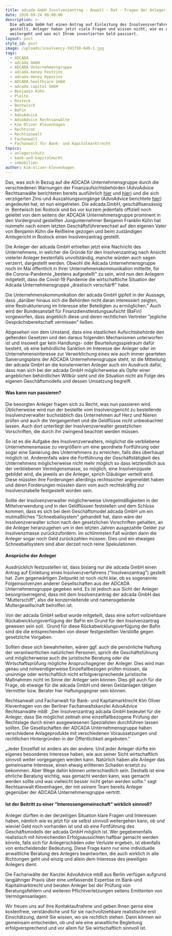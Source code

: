 ```yaml
---
title: adcada GmbH Insolvenzantrag - Anwalt - Rat - Fragen der Anleger
date: 2020-09-24 00:00:00
description: >-
  Die adcada GmbH hat einen Antrag auf Einleitung des Insolvenzverfahrens
  gestellt. Anleger haben jetzt viele Fragen und wissen nicht, wie es nun
  weitergeht und was mit Ihrem investierten Geld passiert.
layout: post
style_id: post
image: /uploads/insolvency-593750-640-1.jpg
tags:
  - ADCADA
  - adcada GmbH
  - ADCADA Unternehmensgruppe
  - adcada.money Festzins
  - adcada.money Hypozins
  - ADCADA.healthcare GmbH
  - adcada.capital GmbH
  - Benjamin Kühn
  - Pleite
  - Rostock
  - Bentwisch
  - BaFin
  - AdovAdvice
  - AdvoAdvice Rechtsanwälte
  - Kim Oliver Klevenhagen
  - Rechtsrat
  - Rechtsanwalt
  - Fachanwalt
  - Fachanwalt für Bank- und Kapitalmarktrecht
topics:
  - anlegerschutz
  - bank-und-kapitalmarkt
  - immobilien
author: kim-oliver-klevenhagen
---
```


Das, was sich in Bezug auf die ADCADA Unternehmensgruppe durch die verschiedenen Warnungen der Finanzaufsichtsbehörden (AdvoAdvice Rechtsanwälte berichteten bereits ausführlich [hier](https://advoadvice.de/blog/adcada-unternehmensgruppe-erneute-bafin-meldung-k%C3%B6nnte-anleger-beunruhigen/)&nbsp;und [hier](https://advoadvice.de/blog/adcada-healthcare-anleihe-2020-investorenwarnung-von-finanzmarktaufsicht-in-%C3%B6sterreich-ver%C3%B6ffentlicht/)) und die sich verzögerten Zins-und Auszahlungsvorgänge (AdvoAdvice berichtete [hier](https://advoadvice.de/blog/adcada-anleger-rat-vom-anwalt-was-tun-wenn-auszahlungen-ausbleiben/)) angedeutet hat, ist nun eingetreten. Die adcada.GmbH, geschäftsansässig in &nbsp;Bentwisch bei Rostock und bis vor kurzem jedenfalls offiziell noch geleitet von dem seitens der ADCADA Unternehmensgruppe prominent in den Vordergrund gestellten Jungunternehmer Benjamin Franklin Kühn hat nunmehr nach einem letzten Geschäftsführerwechsel auf den eigenen Vater von Benjamin Kühn die Rei&szlig;leine gezogen und beim zuständigen Amtsgericht in Rostock einen Insolvenzantrag gestellt.

Die Anleger der adcada GmbH erhielten jetzt eine Nachricht des Unternehmens, in welcher die Gründe für den Insolvenzantrag nach Ansicht vielerlei Anleger bestenfalls unvollständig, manche würden auch sagen verzerrt, dargestellt werden. Obwohl die Adcada Unternehmensgruppe noch im Mai öffentlich in Ihrer Unternehmenskommunikation mitteilte, für die Corona-Pandemie „bestens aufgestellt" zu sein, wird nun den Anlegern mitgeteilt, dass die Covid-19 Pandemie die wirtschaftliche Situation der Adcada Unternehmensgruppe „drastisch verschärft" habe.

Die Unternehmenskommunikation der adcada GmbH gipfelt in der Aussage, dass „darüber hinaus sich die Behörden nicht daran interessiert zeigten, eine Restrukturierung im Interesse aller Beteiligten zu ermöglichen." Auch wird der Bundesanstalt für Finanzdienstleistungsaufsicht (BaFin) vorgeworfen, dass angeblich diese und deren rechtlichen Vertreter "jegliche Gesprächsbereitschaft vermissen" lie&szlig;en.

Abgesehen von dem Umstand, dass eine staatlichen Aufsichtsbehörde den geltenden Gesetzen und den daraus folgenden Mechanismen unterworfen ist und insoweit gar kein Handlungs- oder Beurteilungsspielraum dafür besteht, ob eine behördliche Sanktion im Interesse der Anleger oder im Unternehmensinteresse zur Verwirklichung eines wie auch immer gearteten Sanierungsplans der ADCADA Unternehmensgruppe steht, ist die Mitteilung der adcada GmbH an die konsternierten Anleger auch ein Ausdruck dafür, dass man sich bei der adcada GmbH möglicherweise als Opfer einer angeblichen behördlichen Willkür sieht und die Situation nicht als Folge des eigenen Geschäftsmodells und dessen Umsetzung begreift.

#### Was kann nun passieren?

Die besorgten Anleger fragen sich zu Recht, was nun passieren wird. Üblicherweise wird nun der bestellte vom Insolvenzgericht zu bestellende Insolvenzverwalter buchstäblich das Unternehmen auf Herz und Nieren prüfen und auch die Vergangenheit und die Geldflüsse nicht unbeobachtet lassen. Auch dort unterliegt der Insolvenzverwalter gesetzlichen Vorschriften, die durch ihn zwingend beachtet werden müssen.

So ist es die Aufgabe des Insolvenzverwalters, möglichst die verbliebene Unternehmensmasse zu vergrö&szlig;ern um eine geordnete Fortführung oder sogar eine Sanierung des Unternehmens zu erreichen, falls dies überhaupt möglich ist. Anderenfalls wäre die Fortführung der Geschäftstätigkeit des Unternehmens möglicherweise nicht mehr möglich so dass letztendlich aus der verbliebenen Vermögensmasse, so möglich, eine Insolvenzquote gebildet wird, die jeweils an die Anleger, sprich Gläubiger verteilt wird. Diese müssten ihre Forderungen allerdings rechtssicher angemeldet haben und deren Forderungen müssten dann vom auch rechtskräftig zur Insolvenztabelle festgestellt worden sein.

Sollte der Insolvenzverwalter möglicherweise Unregelmä&szlig;igkeiten in der Mittelverwendung und in den Geldflüssen feststellen und dem Schluss kommen, dass es sich bei dem Geschäftsmodel adcada GmbH um ein mutma&szlig;liches "Schneeballsystem" gehandelt hat, dann wäre der Insolvenzverwalter schon nach den gesetzlichen Vorschriften gehalten, an die Anleger heranzugehen um in den letzten Jahren ausgezahlte Gelder zur Insolvenzmasse zurückzufordern. Im schlimmsten Fall würden dann die Anleger sogar noch Geld zurückzahlen müssen. Dies und ein etwaiges Schneeballsystem sind aber derzeit noch reine Spekulationen.

#### Ansprüche der Anleger

Ausdrücklich festzustellen ist, dass bislang nur die adcada GmbH einen Antrag auf Einleitung eines Insolvenzverfahrens ("Insolvenzantrag") gestellt hat. Zum gegenwärtigen Zeitpunkt ist noch nicht klar, ob es sogenannte Folgeinsolvenzen anderer Gesellschaften aus der ADCADA Unternehmensgruppe gegeben wird. Es ist jedoch aus Sicht der Anleger besorgniserregend, dass mit dem Insolvenzantrag der adcada GmbH das "Mutterschiff", also die konzernleitende und namensgebende Muttergesellschaft betroffen ist.

Von der adcada GmbH selbst wurde mitgeteilt, dass eine sofort vollziehbare Rückabwicklungsverfügung der BaFin ein Grund für den Insolvenzantrag gewesen sein soll.&nbsp; Grund für diese Rückabwicklungsverfügung der Bafin sind die die entsprechenden von dieser festgestellten Verstö&szlig;e gegen gesetzliche Vorgaben.

Sollten diese sich bewahrheiten, wären ggf. auch die persönliche Haftung der verantwortlichen natürlichen Personen, sprich die Geschäftsführung und möglicherweise auch die juristische Beratung oder die Wirtschaftsprüfung mögliche Anspruchsgegner der Anleger. Dies wird man genau und notwendigerweise Einzelfallbezogen prüfen müssen, da unsinnige oder wirtschaftlich nicht erfolgversprechende juristische Ma&szlig;nahmen nicht im Sinne der Anleger sein können. Dies gilt auch für die Frage, ob etwaige für die adcada GmbH und deren Geldanlagen tätigen Vermittler bzw. Berater hier Haftungsgegner sein können.

Rechtsanwalt und Fachanwalt für Bank- und Kapitalmarktrecht Kim Oliver Klevenhagen von der Berliner Fachanwaltskanzlei AdvoAdvice Rechtsanwälte mbB: „Der Insolvenzantrag adcada GmbH bedeutet für die Anleger, dass Sie möglichst zeitnah eine einzelfallbezogene Prüfung der Rechtslage durch einen ausgewiesenen Spezialisten durchführen lassen sollten. Die Gesellschaften der ADCADA Unternehmensgruppe haben verschiedene Anlageprodukte mit verschiedenen Voraussetzungen und rechtlichen Hintergründen in der Öffentlichkeit angeboten."

„Jeder Einzelfall ist anders als der andere. Und jeder Anleger dürfte ein eigenes besonderes Interesse haben, wie aus seiner Sicht wirtschaftlich sinnvoll weiter vorgegangen werden kann. Natürlich haben alle Anleger das gemeinsame Interesse, einen etwaig erlittenen Schaden ersetzt zu bekommen. Aber Wege dahin können unterschiedlich sein. Deshalb ist eine ehrliche Beratung wichtig, was gemacht werden kann, was gemacht werden sollte und was vielleicht besser nicht getan werden sollte." sagt Rechtsanwalt Klevenhagen, der mit seinem Team bereits Anleger gegenüber der ADCADA Unternehmensgruppe vertritt.

#### Ist der Beitritt zu einer "Interessengemeinschaft" wirklich sinnvoll?

Anleger dürften in der derzeitigen Situation klare Fragen und Interessen haben, nämlich wie es jetzt für sie selbst sinnvoll weitergehen kann, ob und wieviel Geld noch vorhanden ist und ob eine Fortführung des Geschäftsmodells der adcada GmbH möglich ist. Wer gegebenenfalls realistisch mit hinreichenden Erfolgsaussichten haftbar gemacht werden könnte, falls sich für Anlegerschäden oder Verluste ergeben, ist ebenfalls von entscheidender Bedeutung. Diese Frage kann nur eine individuelle anwaltliche Beratung des Anlegers beantworten, die auch wirklich in alle Richtungen geht und einzig und allein dem Interesse des jeweiligen Anlegers dient.

Die Fachanwälte der Kanzlei AdvoAdvice mbB aus Berlin verfügen aufgrund langjähriger Praxis über eine umfassende Expertise im Bank-und Kapitalmarktrecht und beraten Anleger bei der Prüfung von Beratungsfehlern und weiteren Pflichtverletzungen seitens Emittenten von Vermögensanlagen.

Wir freuen uns auf Ihre Kontaktaufnahme und geben Ihnen gerne eine kostenfreie, verständliche und für sie nachvollziehbare realistische erst Einschätzung, damit Sie wissen, wo sie rechtlich stehen. Dann können wir gemeinsam entscheiden, ob und wie eine anwaltliche Begleitung erfolgversprechend und vor allem für Sie wirtschaftlich sinnvoll ist.